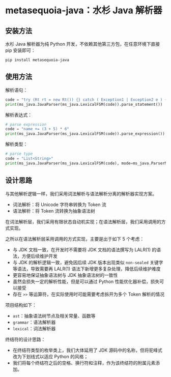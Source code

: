 # metasequoia-java：水杉 Java 解析器

## 安装方法

水杉 Java 解析器为纯 Python 开发，不依赖其他第三方包，在任意环境下直接 pip 安装即可：

```shell
pip install metasequoia-java
```

## 使用方法

解析语句：

```python
code = "try (Rt rt = new Rt()) {} catch ( Exception1 | Exception2 e ) {} finally {}"
print(ms_java.JavaParser(ms_java.LexicalFSM(code)).parse_statement())
```

解析表达式：

```python
# parse expression
code = "name += (3 + 5) * 6"
print(ms_java.JavaParser(ms_java.LexicalFSM(code)).parse_expression())
```

解析类型：

```python
# parse type
code = "List<String>"
print(ms_java.JavaParser(ms_java.LexicalFSM(code), mode=ms_java.ParserMode.TYPE).parse_type())
```

## 设计思路

与其他解析逻辑一样，我们采用词法解析与语法解析分离的解析器实现方案。

- 词法解析：将 Unicode 字符串转换为 Token 流
- 语法解析：将 Token 流转换为抽象语法树

在词法解析层，我们采用有限状态自动机实现；在语法解析层，我们采用调用的方式实现。

之所以在语法解析层采用调用的方式实现，主要是出于如下 5 个考虑：

- 与 JDK 文档一致，在开发时不需要将 JDK 文档的语法撰写为 LALR(1) 的语法，方便后续维护开发
- 与 JDK 的解析逻辑一致，避免因后续 JDK 版本出现类似 `non-sealed` 关键字等语法，导致需要再 LALR(1) 语法下新增更多复杂处理，降低后续维护难度
- 更容易地保证抽象语法树与 JDK 抽象语法树的一致性
- 虽然会损失一定的解析性能，但是可以通过 Python 性能优化器补偿，损失可以接受
- 存在 `>>` 等运算符，在实际使用时可能需要考虑拆开为多个 Token 解析的情况

项目结构如下：

- `ast`：抽象语法树节点及相关常量、函数等
- `grammar`：语法解析器
- `lexical`：词法解析器

终结符的设计思路：

- 在终结符类型的枚举类上，我们大体延用了 JDK 源码中的名称，但将驼峰式改为下划线式以适应 Python 的风格；
- 我们将每个终结符之后的空格、换行符和注释，作为该终结符的附属元素添加。

## 
